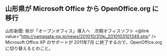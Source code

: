##  山形県が Microsoft Office から OpenOffice.org に移行


山形新聞: 県が「オープンオフィス」導入へ　次期オフィスソフト
<@link value="http://yamagata-np.jp/news/201010/31/kj_2010103101349.php" />
Microsoft Office XP のサポートが 2011年7月 に終了するので、OpenOffice.org に切り替えるとのこと。

